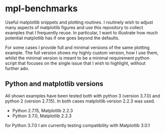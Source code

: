 # mpl-benchmarks
Useful matplotlib snippets and plotting routines.
I routinely wish to adjust many aspects of matplotlib figures and use this repository
to collect examples that I frequently reuse. In particular, I want to illustrate
how much potential matplotlib has if one goes beyond the defaults.

For some cases I provide full and minimal versions of the same plotting example.
The full version shows my highly custom version, how I use them, whilst the minimal
version is meant to be a minimal requirement python script that focuses on
the single issue that I wish to highlight, without further ado.

## Python and matplotlib versions
All shown examples have been tested both with python 3 (version 3.7.0)
and python 2 (version 2.7.15). In both cases matplotlib
version 2.2.3 was used.
* Python 2.7.15, Matplotlib 2.2.3
* Python 3.7.0,  Matplotlib 2.2.3

for Python 3.7.0 I am currently testing compatibility with Matplotlib 3.0.1
